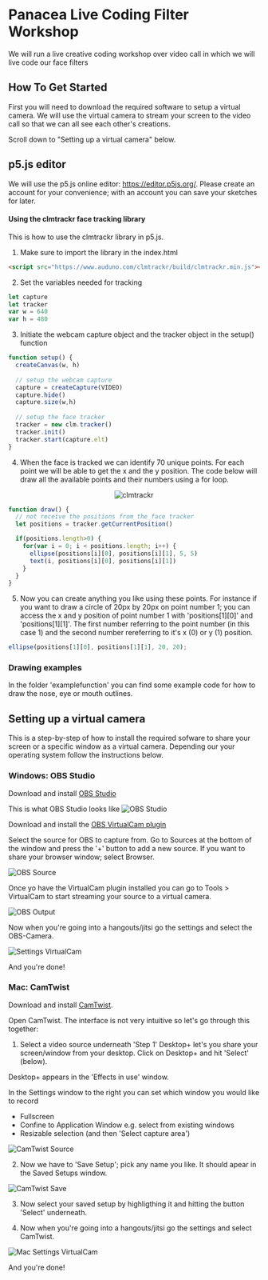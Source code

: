 # Panacea Live Coding Filter Workshop

We will run a live creative coding workshop over video call in which we will live code our face filters 

## How To Get Started

First you will need to download the required software to setup a virtual camera. 
We will use the virtual camera to stream your screen to the video call so that we can all see each other's creations. 

Scroll down to "Setting up a virtual camera" below.


## p5.js editor

We will use the p5.js online editor: https://editor.p5js.org/. Please create an account for your convenience; with an account you can save your sketches for later. 

#### Using the clmtrackr face tracking library 

This is how to use the clmtrackr library in p5.js.

1. Make sure to import the library in the index.html

```html
<script src="https://www.auduno.com/clmtrackr/build/clmtrackr.min.js"></script>
```

2. Set the variables needed for tracking

```javascript
let capture
let tracker
var w = 640
var h = 480
```

3. Initiate the webcam capture object and the tracker object in the setup() function

```javascript
function setup() {
  createCanvas(w, h)
  
  // setup the webcam capture
  capture = createCapture(VIDEO)
  capture.hide()
  capture.size(w,h)
  
  // setup the face tracker
  tracker = new clm.tracker()
  tracker.init()
  tracker.start(capture.elt)
}
```

4. When the face is tracked we can identify 70 unique points. For each point we will be able to get the x and the y position. The code below will draw all the available points and their numbers using a for loop.

<p align="center" >
  <img src="images/clmtrackr.png" alt="clmtrackr" title="clmtrackr">
</p>


```javascript
function draw() {
  // not receive the positions from the face tracker
  let positions = tracker.getCurrentPosition()

  if(positions.length>0) {
  	for(var i = 0; i < positions.length; i++) {
      ellipse(positions[i][0], positions[i][1], 5, 5)
      text(i, positions[i][0], positions[i][1])
    }
  }
}
```

5. Now you can create anything you like using these points. For instance if you want to draw a circle of 20px by 20px on point number 1; you can access the x and y position of point number 1 with 'positions[1][0]' and 'positions[1][1]'. The first number referring to the point number (in this case 1) and the second number rereferring to it's x (0) or y (1) position. 

```javascript
ellipse(positions[1][0], positions[1][1], 20, 20);
```

### Drawing examples

In the folder 'examplefunction' you can find some example code for how to draw the nose, eye or mouth outlines. 

## Setting up a virtual camera

This is a step-by-step of how to install the required sofware to share your screen or a specific window as a virtual camera. Depending our your operating system follow the instructions below.  

### Windows: OBS Studio
Download and install [OBS Studio](https://obsproject.com/download)

This is what OBS Studio looks like
![OBS Studio](images/OBSStudio.png)

Download and install the [OBS VirtualCam plugin](https://github.com/CatxFish/obs-virtual-cam/releases)

Select the source for OBS to capture from. Go to Sources at the bottom of the window and press the '+' button to add a new source. If you want to share your browser window; select Browser. 

![OBS Source](images/OBS_setsource.png)

Once yo have the VirtualCam plugin installed you can go to Tools > VirtualCam to start streaming your source to a virtual camera. 

![OBS Output](images/OBS_setoutput.png)

Now when you're going into a hangouts/jitsi go the settings and select the OBS-Camera.

![Settings VirtualCam](images/set_virtualcam.png)

And you're done!


### Mac: CamTwist
Download and install [CamTwist](http://camtwiststudio.com/).

Open CamTwist.
The interface is not very intuitive so let's go through this together:

1. Select a video source underneath 'Step 1'
Desktop+ let's you share your screen/window from your desktop. 
Click on Desktop+ and hit 'Select' (below).

Desktop+ appears in the 'Effects in use' window. 

In the Settings window to the right you can set which window you would like to record

- Fullscreen 
- Confine to Application Window e.g. select from existing windows 
- Resizable selection (and then 'Select capture area')

![CamTwist Source](images/CamTwist_select.png)

2. Now we have to 'Save Setup'; pick any name you like. It should apear in the Saved Setups window. 

![CamTwist Save](images/CamTwist_save.png)

3. Now select your saved setup by highligthing it and hitting the button 'Select' underneath. 

4. Now when you're going into a hangouts/jitsi go the settings and select CamTwist.

![Mac Settings VirtualCam](images/JitsiCamTwist.png)

And you're done!
